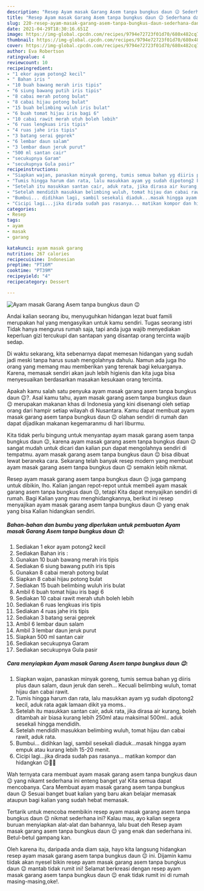 ```yaml
---
description: "Resep Ayam masak Garang Asem tanpa bungkus daun 😉 Sederhana dan Mudah Dibuat"
title: "Resep Ayam masak Garang Asem tanpa bungkus daun 😉 Sederhana dan Mudah Dibuat"
slug: 220-resep-ayam-masak-garang-asem-tanpa-bungkus-daun-sederhana-dan-mudah-dibuat
date: 2021-04-29T18:30:16.651Z
image: https://img-global.cpcdn.com/recipes/9794e72723f01d70/680x482cq70/ayam-masak-garang-asem-tanpa-bungkus-daun-😉-foto-resep-utama.jpg
thumbnail: https://img-global.cpcdn.com/recipes/9794e72723f01d70/680x482cq70/ayam-masak-garang-asem-tanpa-bungkus-daun-😉-foto-resep-utama.jpg
cover: https://img-global.cpcdn.com/recipes/9794e72723f01d70/680x482cq70/ayam-masak-garang-asem-tanpa-bungkus-daun-😉-foto-resep-utama.jpg
author: Eva Robertson
ratingvalue: 4
reviewcount: 10
recipeingredient:
- "1 ekor ayam potong2 kecil"
- " Bahan iris "
- "10 buah bawang merah iris tipis"
- "6 siung bawang putih iris tipis"
- "8 cabai merah potong bulat"
- "8 cabai hijau potong bulat"
- "15 buah belimbing wuluh iris bulat"
- "6 buah tomat hijau iris bagi 6"
- "10 cabai rawit merah utuh boleh lebih"
- "6 ruas lengkuas iris tipis"
- "4 ruas jahe iris tipis"
- "3 batang serai geprek"
- "6 lembar daun salam"
- "3 lembar daun jeruk purut"
- "500 ml santan cair"
- "secukupnya Garam"
- "secukupnya Gula pasir"
recipeinstructions:
- "Siapkan wajan, panaskan minyak goreng, tumis semua bahan yg diiris plus daun salam, daun jeruk dan sereh... Kecuali belimbing wuluh, tomat hijau dan cabai rawit."
- "Tumis hingga harum dan rata, lalu masukkan ayam yg sudah dipotong2 kecil, aduk rata agak lamaan dikit ya moms.."
- "Setelah itu masukkan santan cair, aduk rata, jika dirasa air kurang, boleh ditambah air biasa kurang lebih 250ml atau maksimal 500ml.. aduk sesekali hingga mendidih."
- "Setelah mendidih masukkan belimbing wuluh, tomat hijau dan cabai rawit, aduk rata."
- "Bumbui... didihkan lagi, sambil sesekali diaduk...masak hingga ayam empuk atau kurang lebih 15-20 menit."
- "Cicipi lagi...jika dirada sudah pas rasanya... matikan kompor dan hidangkan 😉🥰🤗"
categories:
- Resep
tags:
- ayam
- masak
- garang

katakunci: ayam masak garang 
nutrition: 267 calories
recipecuisine: Indonesian
preptime: "PT16M"
cooktime: "PT39M"
recipeyield: "4"
recipecategory: Dessert

---
```



![Ayam masak Garang Asem tanpa bungkus daun 😉](https://img-global.cpcdn.com/recipes/9794e72723f01d70/680x482cq70/ayam-masak-garang-asem-tanpa-bungkus-daun-😉-foto-resep-utama.jpg)

Andai kalian seorang ibu, menyuguhkan hidangan lezat buat famili merupakan hal yang mengasyikan untuk kamu sendiri. Tugas seorang istri Tidak hanya mengurus rumah saja, tapi anda juga wajib menyediakan keperluan gizi tercukupi dan santapan yang disantap orang tercinta wajib sedap.

Di waktu  sekarang, kita sebenarnya dapat memesan hidangan yang sudah jadi meski tanpa harus susah mengolahnya dahulu. Namun ada juga lho orang yang memang mau memberikan yang terenak bagi keluarganya. Karena, memasak sendiri akan jauh lebih higienis dan kita juga bisa menyesuaikan berdasarkan masakan kesukaan orang tercinta. 



Apakah kamu salah satu penyuka ayam masak garang asem tanpa bungkus daun 😉?. Asal kamu tahu, ayam masak garang asem tanpa bungkus daun 😉 merupakan makanan khas di Indonesia yang kini disenangi oleh setiap orang dari hampir setiap wilayah di Nusantara. Kamu dapat membuat ayam masak garang asem tanpa bungkus daun 😉 olahan sendiri di rumah dan dapat dijadikan makanan kegemaranmu di hari liburmu.

Kita tidak perlu bingung untuk menyantap ayam masak garang asem tanpa bungkus daun 😉, karena ayam masak garang asem tanpa bungkus daun 😉 sangat mudah untuk dicari dan kalian pun dapat mengolahnya sendiri di tempatmu. ayam masak garang asem tanpa bungkus daun 😉 bisa dibuat lewat beraneka cara. Sekarang telah banyak resep modern yang membuat ayam masak garang asem tanpa bungkus daun 😉 semakin lebih nikmat.

Resep ayam masak garang asem tanpa bungkus daun 😉 juga gampang untuk dibikin, lho. Kalian jangan repot-repot untuk membeli ayam masak garang asem tanpa bungkus daun 😉, tetapi Kita dapat menyajikan sendiri di rumah. Bagi Kalian yang mau menghidangkannya, berikut ini resep menyajikan ayam masak garang asem tanpa bungkus daun 😉 yang enak yang bisa Kalian hidangkan sendiri.

<!--inarticleads1-->

##### Bahan-bahan dan bumbu yang diperlukan untuk pembuatan Ayam masak Garang Asem tanpa bungkus daun 😉:

1. Sediakan 1 ekor ayam potong2 kecil
1. Sediakan  Bahan iris :
1. Gunakan 10 buah bawang merah iris tipis
1. Sediakan 6 siung bawang putih iris tipis
1. Gunakan 8 cabai merah potong bulat
1. Siapkan 8 cabai hijau potong bulat
1. Sediakan 15 buah belimbing wuluh iris bulat
1. Ambil 6 buah tomat hijau iris bagi 6
1. Sediakan 10 cabai rawit merah utuh boleh lebih
1. Sediakan 6 ruas lengkuas iris tipis
1. Sediakan 4 ruas jahe iris tipis
1. Sediakan 3 batang serai geprek
1. Ambil 6 lembar daun salam
1. Ambil 3 lembar daun jeruk purut
1. Siapkan 500 ml santan cair
1. Sediakan secukupnya Garam
1. Sediakan secukupnya Gula pasir




<!--inarticleads2-->

##### Cara menyiapkan Ayam masak Garang Asem tanpa bungkus daun 😉:

1. Siapkan wajan, panaskan minyak goreng, tumis semua bahan yg diiris plus daun salam, daun jeruk dan sereh... Kecuali belimbing wuluh, tomat hijau dan cabai rawit.
1. Tumis hingga harum dan rata, lalu masukkan ayam yg sudah dipotong2 kecil, aduk rata agak lamaan dikit ya moms..
1. Setelah itu masukkan santan cair, aduk rata, jika dirasa air kurang, boleh ditambah air biasa kurang lebih 250ml atau maksimal 500ml.. aduk sesekali hingga mendidih.
1. Setelah mendidih masukkan belimbing wuluh, tomat hijau dan cabai rawit, aduk rata.
1. Bumbui... didihkan lagi, sambil sesekali diaduk...masak hingga ayam empuk atau kurang lebih 15-20 menit.
1. Cicipi lagi...jika dirada sudah pas rasanya... matikan kompor dan hidangkan 😉🥰🤗




Wah ternyata cara membuat ayam masak garang asem tanpa bungkus daun 😉 yang nikamt sederhana ini enteng banget ya! Kita semua dapat mencobanya. Cara Membuat ayam masak garang asem tanpa bungkus daun 😉 Sesuai banget buat kalian yang baru akan belajar memasak ataupun bagi kalian yang sudah hebat memasak.

Tertarik untuk mencoba membikin resep ayam masak garang asem tanpa bungkus daun 😉 nikmat sederhana ini? Kalau mau, ayo kalian segera buruan menyiapkan alat-alat dan bahannya, lalu buat deh Resep ayam masak garang asem tanpa bungkus daun 😉 yang enak dan sederhana ini. Betul-betul gampang kan. 

Oleh karena itu, daripada anda diam saja, hayo kita langsung hidangkan resep ayam masak garang asem tanpa bungkus daun 😉 ini. Dijamin kamu tiidak akan nyesel bikin resep ayam masak garang asem tanpa bungkus daun 😉 mantab tidak rumit ini! Selamat berkreasi dengan resep ayam masak garang asem tanpa bungkus daun 😉 enak tidak rumit ini di rumah masing-masing,oke!.

